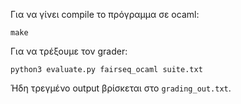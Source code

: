 Για να γίνει compile το πρόγραμμα σε ocaml:
```
make
```
Για να τρέξουμε τον grader:
```
python3 evaluate.py fairseq_ocaml suite.txt
```
Ήδη τρεγμένο output βρίσκεται στο `grading_out.txt`.